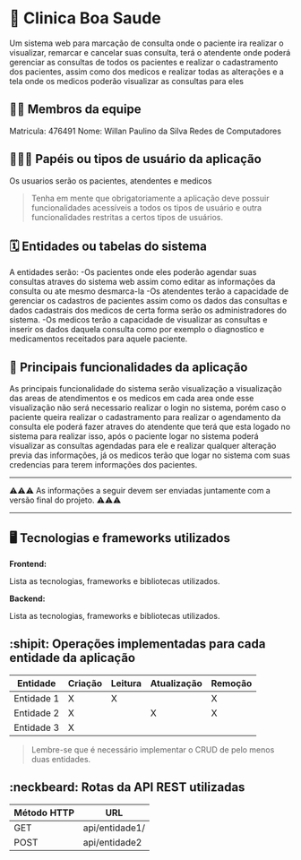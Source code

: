 # :checkered_flag: Clinica Boa Saude

Um sistema web para marcação de consulta onde o paciente ira realizar o visualizar, remarcar e cancelar suas consulta, terá o atendente onde poderá gerenciar as consultas de todos os pacientes e realizar o cadastramento dos pacientes, assim como dos medicos e realizar todas as alterações e a tela onde os medicos poderão visualizar as consultas para eles
## :technologist: Membros da equipe
Matricula: 476491
Nome: Willan Paulino da Silva
Redes de Computadores

## :people_holding_hands: Papéis ou tipos de usuário da aplicação

Os usuarios serão os pacientes, atendentes e medicos

> Tenha em mente que obrigatoriamente a aplicação deve possuir funcionalidades acessíveis a todos os tipos de usuário e outra funcionalidades restritas a certos tipos de usuários.

## :spiral_calendar: Entidades ou tabelas do sistema

A entidades serão:
-Os pacientes onde eles poderão agendar suas consultas atraves do sistema web assim como editar as informações da consulta ou ate mesmo desmarca-la
-Os atendentes terão a capacidade de gerenciar os cadastros de pacientes assim como os dados das consultas e dados cadastrais dos medicos de certa forma serão os administradores do sistema.
-Os medicos terão a capacidade de visualizar as consultas e inserir os dados daquela consulta como por exemplo o diagnostico e medicamentos receitados para aquele paciente.

## :triangular_flag_on_post:	 Principais funcionalidades da aplicação

As principais funcionalidade do sistema serão visualização a visualização das areas de atendimentos e os medicos em cada area onde esse visualização não será necessario realizar o login no sistema, porém caso o paciente queira realizar o cadastramento para realizar o agendamento da consulta ele poderá fazer atraves do atendente que terá que esta logado no sistema para realizar isso, após o paciente logar no sistema poderá visualizar as consultas agendadas para ele e realizar qualquer alteração previa das informações, já os medicos terão que logar no sistema com suas credencias para terem informações dos pacientes.

----

:warning::warning::warning: As informações a seguir devem ser enviadas juntamente com a versão final do projeto. :warning::warning::warning:


----

## :desktop_computer: Tecnologias e frameworks utilizados

**Frontend:**

Lista as tecnologias, frameworks e bibliotecas utilizados.

**Backend:**

Lista as tecnologias, frameworks e bibliotecas utilizados.


## :shipit: Operações implementadas para cada entidade da aplicação


| Entidade| Criação | Leitura | Atualização | Remoção |
| --- | --- | --- | --- | --- |
| Entidade 1 | X |  X  |  | X |
| Entidade 2 | X |    |  X | X |
| Entidade 3 | X |    |  |  |

> Lembre-se que é necessário implementar o CRUD de pelo menos duas entidades.

## :neckbeard: Rotas da API REST utilizadas

| Método HTTP | URL |
| --- | --- |
| GET | api/entidade1/|
| POST | api/entidade2 |
